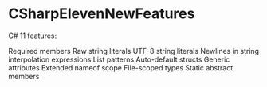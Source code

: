# CSharpElevenNewFeatures

C# 11 features:

Required members
Raw string literals
UTF-8 string literals
Newlines in string interpolation expressions
List patterns
Auto-default structs
Generic attributes
Extended nameof scope
File-scoped types
Static abstract members
